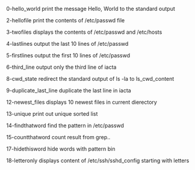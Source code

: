 0-hello_world print the message Hello, World to the standard output

2-hellofile print the contents of /etc/passwd file

3-twofiles displays the contents of /etc/passwd and /etc/hosts

4-lastlines output the last 10 lines of /etc/passwd

5-firstlines output the first 10 lines of /etc/passwd

6-third_line output only the third line of iacta

8-cwd_state redirect the standard output of ls -la to ls_cwd_content

9-duplicate_last_line duplicate the last line in iacta

12-newest_files displays 10 newest files in current dierectory

13-unique print out unique sorted list 

14-findthatword find the pattern in /etc/passwd

15-countthatword count result from grep..

17-hidethisword hide words with pattern bin

18-letteronly displays content of /etc/ssh/sshd_config starting with letters

